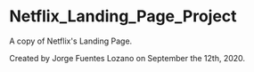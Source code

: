 # Netflix_Landing_Page_Project
A copy of Netflix's Landing Page.

Created by Jorge Fuentes Lozano on September the 12th, 2020.
